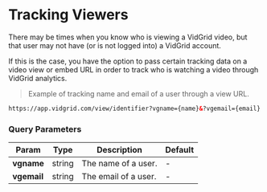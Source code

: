 # Tracking Viewers

There may be times when you know who is viewing a VidGrid video, but that user may not have (or is not logged into) a VidGrid account. 

If this is the case, you have the option to pass certain tracking data on a video view or embed URL in order to track who is watching a video through VidGrid analytics.

> Example of tracking name and email of a user through a view URL.

```html
https://app.vidgrid.com/view/identifier?vgname={name}&?vgemail={email}
```

### Query Parameters

| Param | Type | Description | Default |
| ----- | ---- | ----------- | ------- |
| **vgname** | string | The name of a user. | - |
| **vgemail** | string | The email of a user. | - |